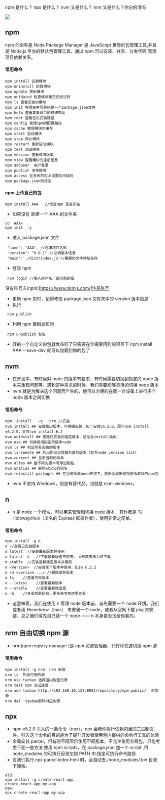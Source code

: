 npm 是什么？ npx 是什么？ nvm 又是什么？ nrm 又是什么？你分的清吗

![](https://user-gold-cdn.xitu.io/2018/11/21/167359e08b98095d?w=600&h=326&f=jpeg&s=47246)

## npm

npm 的全称是 Node Package Manager 是 JavaScript 世界的包管理工具,并且是 Node.js 平台的默认包管理工具。通过 npm 可以安装、共享、分发代码,管理项目依赖关系。

#### 常用命令

```code
npm install 安装模块
npm uninstall 卸载模块
npm update 更新模块
npm outdated 检查模块是否已经过时
npm ls 查看安装的模块
npm init 在项目中引导创建一个package.json文件
npm help 查看某条命令的详细帮助
npm root 查看包的安装路径
npm config 管理npm的配置路径
npm cache 管理模块的缓存
npm start 启动模块
npm stop 停止模块
npm restart 重新启动模块
npm test 测试模块
npm version 查看模块版本
npm view 查看模块的注册信息
npm adduser  用户登录
npm publish 发布模块
npm access 在发布的包上设置访问级别
npm package.json的语法
```

#### npm 上传自己的包

```code
npm install AAA   //检查npm 是否存在
```

-   如果没有 新建一个 AAA 的文件夹

```code
cd  AAA>
npm init  -y
```

-   进入 package.json 文件

```code
 "name": "AAA", //必填项目名称
 "version": "0.0.1" //必填版本信息
 "main":'./dist/index.js'//暴露的文件地址名称
```

-   登录 npm

```code
 npm login //输入用户名、密码和邮箱
```

没有账号去(npm)[https://www.npmjs.com/]注册账号

-   更新 npm 包时，记得修改 package.json 文件夹中的 version 版本信息
-   执行

```code
 npm publish
```

-   利用 npm 撤销发布包

```code
 npm unpublish 包名
```

-   好的一个自定义的包就发布好了只需要在你需要用到的项目下 npm install AAA --save-dev 就可以加载到你的包了

## nvm

-   在开发中，有时候对 node 的版本有要求，有时候需要切换到指定的 node 版本来重现问题等。遇到这种需求的时候，我们需要能够灵活的切换 node 版本
-   nvm 就是为解决这个问题而产生的，他可以方便的在同一台设备上进行多个 node 版本之间切换

#### 常用命令

```code
npm  install   -g   nrm //安装
nvm install ## 安装指定版本，可模糊安装，如：安装v6.2.0，既可nvm install v6.2.0，又可nvm install 6.2
nvm uninstall ## 删除已安装的指定版本，语法与install类似
nvm use ## 切换使用指定的版本node
nvm ls ## 列出所有安装的版本
nvm ls-remote ## 列出所以远程服务器的版本（官方node version list）
nvm current ## 显示当前的版本
nvm alias ## 给不同的版本号添加别名
nvm unalias ## 删除已定义的别名
nvm reinstall-packages ## 在当前版本node环境下，重新全局安装指定版本号的npm包
```

-   nvm 不支持 Windows，但是有替代品，也就是 nvm-windows，

## n

-   n 是 node 一个模块，可以用来管理和切换 node 版本，其作者是 TJ Holowaychuk（出名的 Express 框架作者），使用非常之简单。

#### 常用命令

```code
npm install -g n
n //查看已安装版本
n latest  //安装最新版本并使用
n latest -d   //下载最新版但不使用，-d参数表示为仅下载
n stable  //安装最新稳定版本并使用
n <version>  //安装某个版本并使用，如$n 6.2.2
n rm <version ...> //删除某些版本
n ls    //查看可用版本
n --latest    //查看最新版本
n --stable    //查看最新稳定版
n -h    //查看帮助信息，更多命令在这里查看
```

-   这意味着，我们在使用 n 管理 node 版本前，首先需要一个 node 环境。我们或者用 Homebrew（mac） 来安装一个 node，或者从官网下载 pkg 来安装，总之我们得先自己装一个 node —— n 本身是没法给你装的。

## nrm 自由切换 npm 源

-   nrm(npm registry manager )是 npm 资源管理器，允许你快速切换 npm 源

#### 常用命令

```code
npm install -g nrm  nrm 安装
nrm ls  列出可用的源
nrm use taobao 选择国内淘宝的源
nrm test npm 测试速度
nrm add taobao http://192.168.10.127:8081/repository/npm-public/  添加源
nrm del  taobao删除对应的源
```

## npx

-   npm v5.2.0 引入的一条命令（npx），npx 会帮你执行依赖包里的二进制文件。引入这个命令的目的是为了提升开发者使用包内提供的命令行工具的体验
-   全局安装 parcel，但有时不同项目使用不同版本，不允许使用全局包，只能考虑下面一些方法
    使用 npm scripts，在 package.json 加一个 script ,将 node_modules 的可执行目录加到 PATH 中.指定可执行命令路径
-   当我们执行 npx parcel index.html 时，会自动去./node_modules/.bin 目录下搜索。

```code
old:
npm install -g create-react-app
create-react-app my-app
new:
npx create-react-app my-app
```
